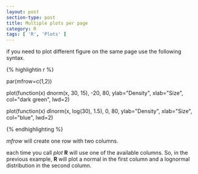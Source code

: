```yaml
---
layout: post
section-type: post
title: Multiple plots per page
category: R 
tags: [ 'R', 'Plots' ]
---
```


if you need to plot different figure on the same page use the following syntax.


{% highlightin r %}

par(mfrow=c(1,2))

plot(function(x) dnorm(x, 30, 15), -20, 80, ylab="Density", xlab="Size", col="dark green", lwd=2)

plot(function(x) dlnorm(x, log(30), 1.5), 0, 80, ylab="Density", xlab="Size", col="blue", lwd=2)

{% endhighlighting %}


*mfrow* will create one row with two columns.

each time you call *plot* **R** will use one of the available columns. So, in the previous example, **R** will plot a normal in the first column and a lognormal distribution in the second column.

